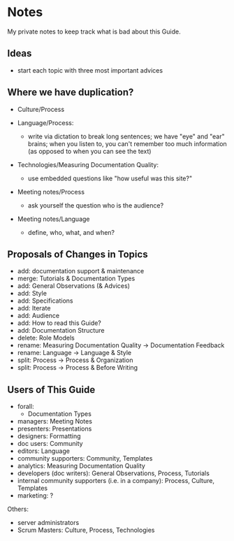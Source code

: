 Notes
=====

My private notes to keep track what is bad about this Guide.

Ideas
-----

* start each topic with three most important advices

Where we have duplication?
--------------------------

- Culture/Process

- Language/Process:
  + write via dictation to break long sentences; we have "eye" and "ear"
    brains; when you listen to, you can't remember too much information (as
    opposed to when you can see the text)

- Technologies/Measuring Documentation Quality:
  + use embedded questions like "how useful was this site?"

- Meeting notes/Process
  + ask yourself the question who is the audience? 

- Meeting notes/Language
  + define, who, what, and when?

Proposals of Changes in Topics
------------------------------

- add: documentation support & maintenance
- merge: Tutorials & Documentation Types
- add: General Observations (& Advices)
- add: Style
- add: Specifications
- add: Iterate
- add: Audience
- add: How to read this Guide?
- add: Documentation Structure
- delete: Role Models
- rename: Measuring Documentation Quality -> Documentation Feedback
- rename: Language -> Language & Style
- split: Process -> Process & Organization
- split: Process -> Process & Before Writing

Users of This Guide
-------------------

- forall: 
  - Documentation Types 
- managers: Meeting Notes
- presenters: Presentations
- designers: Formatting
- doc users: Community
- editors: Language
- community supporters: Community, Templates
- analytics: Measuring Documentation Quality
- developers (doc writers): General Observations, Process, Tutorials
- internal community supporters (i.e. in a company): Process, Culture,
  Templates
- marketing: ?

Others:

- server administrators
- Scrum Masters: Culture, Process, Technologies

